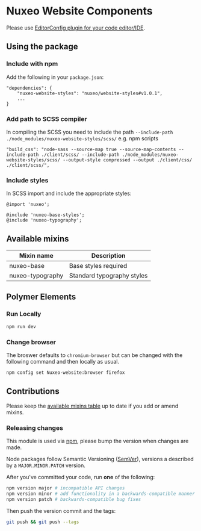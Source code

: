# Nuxeo Website Components

Please use [EditorConfig plugin for your code editor/IDE](http://editorconfig.org/#download).

## Using the package
### Include with npm
Add the following in your `package.json`:
```
"dependencies": {
    "nuxeo-website-styles": "nuxeo/website-styles#v1.0.1",
    ...
}
```

### Add path to SCSS compiler
In compiling the SCSS you need to include the path `--include-path ./node_modules/nuxeo-website-styles/scss/`
e.g. npm scripts
```
"build_css": "node-sass --source-map true --source-map-contents --include-path ./client/scss/ --include-path ./node_modules/nuxeo-website-styles/scss/ --output-style compressed --output ./client/css/ ./client/scss/",
```

### Include styles
In SCSS import and include the appropriate styles:
```
@import 'nuxeo';

@include 'nuxeo-base-styles';
@include 'nuxeo-typography';
```

## Available mixins

Mixin name | Description
-----------|------------
nuxeo-base | Base styles required
nuxeo-typography | Standard typography styles

## Polymer Elements

### Run Locally
```bash
npm run dev
```

### Change browser
The broswer defaults to `chromium-browser` but can be changed with the following command and then locally as usual.
```bash
npm config set Nuxeo-website:browser firefox
```

## Contributions
Please keep the [available mixins table](#available-mixins) up to date if you add or amend mixins.

### Releasing changes
This module is used via [npm](https://www.npmjs.com/), please bump the version when changes are made.

Node packages follow Semantic Versioning ([SemVer](http://semver.org/)), versions a described by a `MAJOR.MINOR.PATCH` version.

After you've committed your code, run **one** of the following:
```bash
npm version major # incompatible API changes
npm version minor # add functionality in a backwards-compatible manner
npm version patch # backwards-compatible bug fixes
```

Then push the version commit and the tags:
```bash
git push && git push --tags
```
